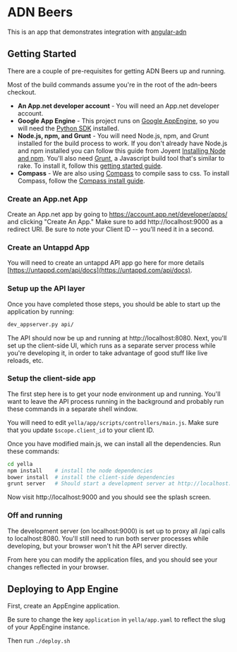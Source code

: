 # ADN Beers

This is an app that demonstrates integration with [angular-adn](https://github.com/appdotnet/angular-adn)

## Getting Started

There are a couple of pre-requisites for getting ADN Beers up and running.

Most of the build commands assume you're in the root of the adn-beers checkout.

* **An App.net developer account** - You will need an App.net developer account.
* **Google App Engine** - This project runs on [Google AppEngine](https://developers.google.com/appengine/), so you will need the [Python SDK](https://developers.google.com/appengine/downloads#Google_App_Engine_SDK_for_Python) installed.
* **Node.js, npm, and Grunt** - You will need Node.js, npm, and Grunt installed for the build process to work. If you don't already have Node.js and npm installed you can follow this guide from Joyent [Installing Node and npm](http://www.joyent.com/blog/installing-node-and-npm). You'll also need [Grunt](http://gruntjs.com/), a Javascript build tool that's similar to rake. To install it, follow this [getting started guide](http://gruntjs.com/getting-started).
* **Compass** - We are also using [Compass](http://compass-style.org/) to compile sass to css. To install Compass, follow the [Compass install guide](http://compass-style.org/install/).


### Create an App.net App

Create an App.net app by going to https://account.app.net/developer/apps/ and clicking "Create An App." Make sure to add http://localhost:9000 as a redirect URI. Be sure to note your Client ID -- you'll need it in a second.

### Create an Untappd App

You will need to create an untappd API app go here for more details [https://untappd.com/api/docs](https://untappd.com/api/docs).

### Setup up the API layer

Once you have completed those steps, you should be able to start up the application by running:

```sh
dev_appserver.py api/
```

The API should now be up and running at http://localhost:8080. Next, you'll set up the client-side UI, which runs as a separate server process while you're developing it, in order to take advantage of good stuff like live reloads, etc.

### Setup the client-side app

The first step here is to get your node environment up and running. You'll want to leave the API process running in the background and probably run these commands in a separate shell window.

You will need to edit `yella/app/scripts/controllers/main.js`. Make sure that you update `$scope.client_id` to your client ID.

Once you have modified main.js, we can install all the dependencies. Run these commands:

```sh
cd yella
npm install    # install the node dependencies
bower install  # install the client-side dependencies
grunt server   # Should start a development server at http://localhost:9000
```

Now visit http://localhost:9000 and you should see the splash screen.

### Off and running

The development server (on localhost:9000) is set up to proxy all /api calls to localhost:8080. You'll still need to run both server processes while developing, but your browser won't hit the API server directly.

From here you can modify the application files, and you should see your changes reflected in your browser.

## Deploying to App Engine

First, create an AppEngine application.

Be sure to change the key `application` in `yella/app.yaml` to reflect the slug of your AppEngine instance.

Then run `./deploy.sh`

